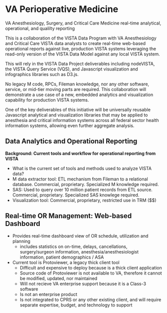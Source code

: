 # VA Perioperative Medicine
VA Anesthesiology, Surgery, and Critical Care Medicine  real-time analytical, operational, and qualilty reporting

This is a collaboration of the VISTA Data Program with VA Anesthesiology and Critical Care  VISTA data analysts to create real-time web-based operational reports against live, production VISTA systems leveraging the read-only version of the VISTA Data Model against any local VISTA system.  

This will rely in the VISTA Data Project deliverables including nodeVISTA, the VISTA Query Service (VQS), and Javascript visualization and infographics libraries such as D3.js.  

No legacy M code, RPCs, Fileman knowledge, nor any other software, service, or mid-tier moving parts are required.  This collaboration will demonstrate a use case of a new, embedded analytics and visualization capability for production VISTA systems.

One of the key deliverables of this initiative will be universally reusable Javascript analytical and visualization libraries that may be applied to anesthesia and critical information systems across all federal sector health information systems, allowing even further aggregate analysis.


## Data Analytics and Operational Reporting

__Background:  Current tools and workflow for operational reporting from VISTA__
* What is the current set of tools and methods used to analyze VISTA data?
* M data extractor tool: ETL mechanism from Fileman to a relational database. Commercial, proprietary. Specialized M knowledge required.
* SAS:  Used to query over 10 million patient records from ETL source.  Commercial, proprietary.  Specialized SAS knowlege required.
* Visualization tool: Commercial, proprietary, restricted use in TRM ($$)


##  Real-time OR Management: Web-based Dashboard
* Provides real-time dashboard view of OR schedule, utilization and planning
  * includes statistics on on-time, delays, cancellations, surgery/surgeon information, anesthesia/anesthesiologist information, patient demographics / ASA
* Current tool is Protoviewer, a legacy thick client tool
  * Difficult and expensive to deploy because is a thick client application
  * Source code of Protoviewer is not available to VA, therefore it cannot be modified, updated, nor maintained
  * Will not recieve VA enterprise support because it is a Class-3 software
  * Is not an enterprise product
  * Is not integrated to CPRS or any other existing client, and will require separate expertise, budget, and technology to support


